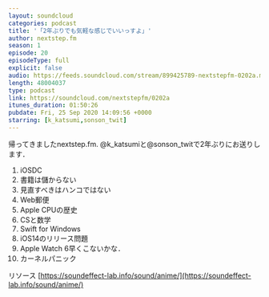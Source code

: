 ```yaml
---
layout: soundcloud
categories: podcast
title: '「2年ぶりでも気軽な感じでいいっすよ」'
author: nextstep.fm
season: 1
episode: 20
episodeType: full
explicit: false
audio: https://feeds.soundcloud.com/stream/899425789-nextstepfm-0202a.mp3
length: 48004037
type: podcast
link: https://soundcloud.com/nextstepfm/0202a
itunes_duration: 01:50:26
pubdate: Fri, 25 Sep 2020 14:09:56 +0000
starring: [k_katsumi,sonson_twit]
---
```


帰ってきましたnextstep.fm.
@k_katsumiと@sonson_twitで2年ぶりにお送りします．

1. iOSDC
2. 書籍は儲からない
3. 見直すべきはハンコではない
4. Web郵便
5. Apple CPUの歴史
6. CSと数学
7. Swift for Windows
8. iOS14のリリース問題
9. Apple Watch 6早くこないかな．
10. カーネルパニック

リソース
[https://soundeffect-lab.info/sound/anime/](https://soundeffect-lab.info/sound/anime/)
